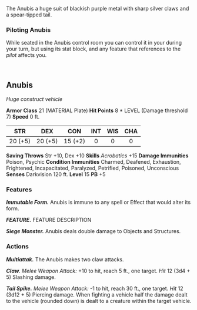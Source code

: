 The Anubis a huge suit of blackish purple metal with sharp silver claws and a spear-tipped tail.


### Piloting Anubis
While seated in the Anubis control room you can control it in your during your turn, but using its stat block, and any feature that references to the *pilot* affects you.

<br>

## Anubis
*Huge construct vehicle*

**Armor Class** 21 (MATERIAL Plate)
**Hit Points** 8 * LEVEL (Damage threshold 7)
**Speed** 0 ft.

|   STR   |   DEX   |   CON   |   INT   |   WIS   |   CHA   |
|:-------:|:-------:|:-------:|:-------:|:-------:|:-------:|
| 20 (+5) | 20 (+5) | 15 (+2) |    0    |    0    |    0    |

**Saving Throws** Str +10, Dex +10
**Skills** *Acrobatics* +15
**Damage Immunities** Poison, Psychic
**Condition Immunities** Charmed, Deafened, Exhaustion, Frightened, Incapacitated, Paralyzed, Petrified, Poisoned, Unconscious
**Senses** Darkvision 120 ft.
**Level** 15 **PB** +5

### Features
***Immutable Form.***
Anubis is immune to any spell or Effect that would alter its form.

***FEATURE.*** FEATURE DESCRIPTION

***Siege Monster.***
Anubis deals double damage to Objects and Structures.


### Actions
***Multiattak.*** The Anubis makes two claw attacks.

***Claw.*** *Melee Weapon Attack:* +10 to hit, reach 5 ft., one target. *Hit* 12 (3d4 + 5) Slashing damage.

***Tail Spike.*** *Melee Weapon Attack:* -1 to hit, reach 30 ft., one target. *Hit* 12 (3d12 + 5) Piercing damage. When fighting a vehicle half the damage dealt to the vehicle (rounded down) is dealt to a creature within the target vehicle.
